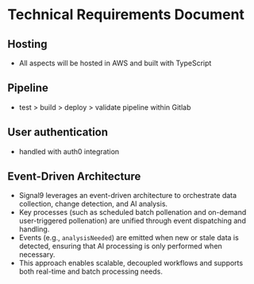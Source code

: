 # Technical Requirements Document

## Hosting

- All aspects will be hosted in AWS and built with TypeScript

## Pipeline

- test > build > deploy > validate pipeline within Gitlab

## User authentication

- handled with auth0 integration

## Event-Driven Architecture

- Signal9 leverages an event-driven architecture to orchestrate data collection, change detection, and AI analysis.
- Key processes (such as scheduled batch pollenation and on-demand user-triggered pollenation) are unified through event dispatching and handling.
- Events (e.g., `analysisNeeded`) are emitted when new or stale data is detected, ensuring that AI processing is only performed when necessary.
- This approach enables scalable, decoupled workflows and supports both real-time and batch processing needs.